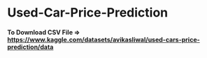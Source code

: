 # Used-Car-Price-Prediction
#### To Download CSV File => https://www.kaggle.com/datasets/avikasliwal/used-cars-price-prediction/data

